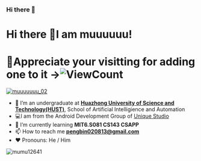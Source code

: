 ### Hi there 👋

<!--
**mumu12641/mumu12641** is a ✨ _special_ ✨ repository because its `README.md` (this file) appears on your GitHub profile.

Here are some ideas to get you started:

- 🔭 I’m currently working on ...
- 🌱 I’m currently learning ...
- 👯 I’m looking to collaborate on ...
- 🤔 I’m looking for help with ...
- 💬 Ask me about ...
- 📫 How to reach me: ...
- 😄 Pronouns: ...
- ⚡ Fun fact: ...
-->

# Hi there 👋I am muuuuuu!

# :tada:Appreciate your visitting for adding one to it ->![ViewCount](https://views.whatilearened.today/views/github/mumu12641/mumu12641.svg?cache=remove)

<p align="left"> <a href="https://twitter.com/muuuuuuu_02" target="blank"><img src="https://img.shields.io/twitter/follow/muuuuuuu_02?logo=twitter&style=for-the-badge" alt="muuuuuuu_02" /></a> </p>

- 📸 I’m an undergraduate at **[Huazhong University of Science and Technology(HUST)](https://www.hust.edu.cn/)**, School of Artificial Intelligience and Automation
- :computer:I am from the Android Development Group of [Unique Studio](https://github.com/UniqueStudio)
- 🌱 I’m currently learning **MIT6.S081 CS143 CSAPP**
- 📫 How to reach me **pengbin020813@gmail.com**
- :heart: Pronouns: He / Him

<p><img align="left" src="https://github-readme-stats.vercel.app/api/top-langs?username=mumu12641&show_icons=true&locale=en&layout=compact" alt="mumu12641" /></p>

